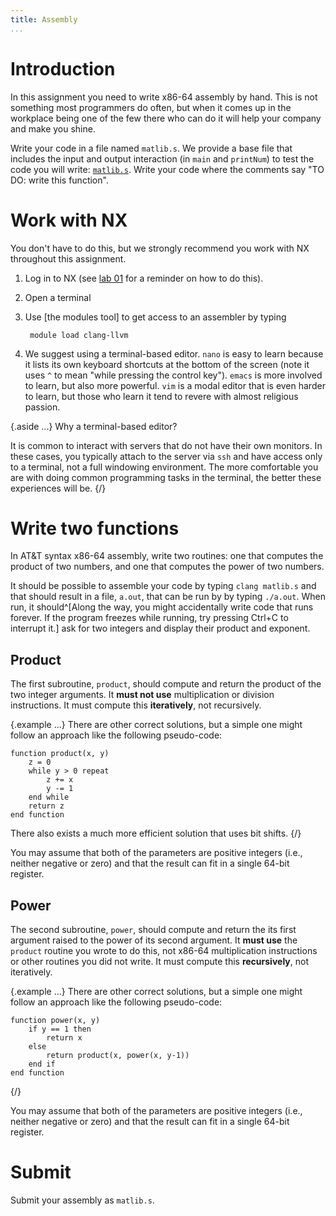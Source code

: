 ```yaml
---
title: Assembly
...
```


# Introduction

In this assignment you need to write x86-64 assembly by hand.
This is not something most programmers do often, but when it comes up in the workplace
being one of the few there who can do it will help your company and make you shine.

Write your code in a file named `matlib.s`.
We provide a base file that includes the input and output interaction (in `main` and `printNum`) to test the code you will write: [`matlib.s`](files/matlib.s).
Write your code where the comments say "TO DO: write this function".

# Work with NX

You don't have to do this, but we strongly recommend you work with NX throughout this assignment.

1. Log in to NX (see [lab 01](lab01-shell.html) for a reminder on how to do this).
2. Open a terminal
3. Use [the modules tool] to get access to an assembler by typing

        module load clang-llvm

4. We suggest using a terminal-based editor.
    `nano` is easy to learn because it lists its own keyboard shortcuts at the bottom of the screen (note it uses `^` to mean "while pressing the control key").
    `emacs` is more involved to learn, but also more powerful.
    `vim` is a modal editor that is even harder to learn, but those who learn it tend to revere with almost religious passion.
    
{.aside ...}
Why a terminal-based editor?

It is common to interact with servers that do not have their own monitors.
In these cases, you typically attach to the server via `ssh`
and have access only to a terminal, not a full windowing environment.
The more comfortable you are with doing common programming tasks in the terminal,
the better these experiences will be.
{/}

# Write two functions

In AT\&T syntax x86-64 assembly, write two routines:
one that computes the product of two numbers, and one that computes the power of two numbers.

It should be possible to assemble your code by typing `clang matlib.s`
and that should result in a file, `a.out`, that can be run by by typing `./a.out`.
When run, it should^[Along the way, you might accidentally write code that runs forever. If the program freezes while running, try pressing Ctrl+C to interrupt it.] ask for two integers and display their product and exponent.

## Product

The first subroutine, `product`,
should compute and return the product of the two integer arguments.
It **must not use** multiplication or division instructions.
It must compute this **iteratively**, not recursively.

{.example ...}
There are other correct solutions,
but a simple one might follow an approach like the following pseudo-code:

    function product(x, y)
        z = 0
        while y > 0 repeat
            z += x
            y -= 1
        end while
        return z
    end function

There also exists a much more efficient solution that uses bit shifts.
{/}

You may assume that both of the parameters are positive integers
(i.e., neither negative or zero)
and that the result can fit in a single 64-bit register.

## Power

The second subroutine, `power`,
should compute and return the its first argument raised to the power of its second argument.
It **must use** the `product` routine you wrote to do this,
not x86-64 multiplication instructions or other routines you did not write.
It must compute this **recursively**, not iteratively.

{.example ...}
There are other correct solutions,
but a simple one might follow an approach like the following pseudo-code:

    function power(x, y)
        if y == 1 then
            return x
        else
            return product(x, power(x, y-1))
        end if
    end function
{/}

You may assume that both of the parameters are positive integers
(i.e., neither negative or zero)
and that the result can fit in a single 64-bit register.


# Submit

Submit your assembly as `matlib.s`.
